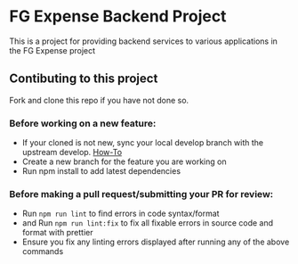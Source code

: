 # FG Expense Backend Project

This is a project for providing backend services to various applications in the FG Expense project

## Contibuting to this project

Fork and clone this repo if you have not done so.

### Before working on a new feature:
- If your cloned is not new, sync your local develop branch with the upstream develop. [How-To](https://help.github.com/en/github/collaborating-with-issues-and-pull-requests/syncing-a-fork)
- Create a new branch for the feature you are working on
- Run npm install to add latest dependencies

### Before making a pull request/submitting your PR for review:

- Run `npm run lint` to find errors in code syntax/format
- and Run `npm run lint:fix` to fix all fixable errors in source code and format with prettier
- Ensure you fix any linting errors displayed after running any of the above commands